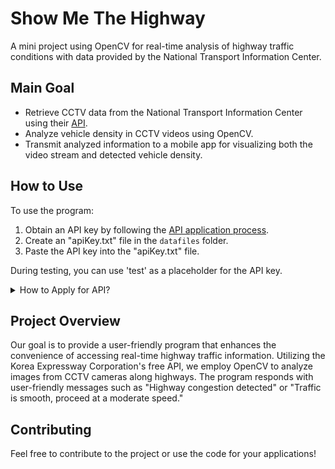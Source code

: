 # Show Me The Highway

A mini project using OpenCV for real-time analysis of highway traffic conditions with data provided by the National Transport Information Center.

## Main Goal

- Retrieve CCTV data from the National Transport Information Center using their [API](https://www.its.go.kr/opendata/).
- Analyze vehicle density in CCTV videos using OpenCV.
- Transmit analyzed information to a mobile app for visualizing both the video stream and detected vehicle density.

## How to Use

To use the program:

1. Obtain an API key by following the [API application process](https://www.its.go.kr/user/issueAuthKey?service=OPD_00000003).
2. Create an "apiKey.txt" file in the `datafiles` folder.
3. Paste the API key into the "apiKey.txt" file.

During testing, you can use 'test' as a placeholder for the API key.

<details>
<summary>How to Apply for API?</summary>

Obtain the API key by specifying the purpose, usage, and desired services.

![Check the CCTV image](images/api_tutorial_1.png)

**Purpose Options:**
![Purpose options](images/api_tutorial_2.png)
</details>

## Project Overview

Our goal is to provide a user-friendly program that enhances the convenience of accessing real-time highway traffic information. Utilizing the Korea Expressway Corporation's free API, we employ OpenCV to analyze images from CCTV cameras along highways. The program responds with user-friendly messages such as "Highway congestion detected" or "Traffic is smooth, proceed at a moderate speed."

## Contributing

Feel free to contribute to the project or use the code for your applications!
